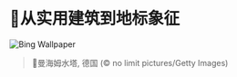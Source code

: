# 🔖从实用建筑到地标象征

![Bing Wallpaper](https://www.bing.com/th?id=OHR.WatertowerMannheim_ZH-CN0692039329_1920x1080.jpg&rf=LaDigue_1920x1080.jpg&pid=hp)

> 📝曼海姆水塔, 德国 (© no limit pictures/Getty Images)
